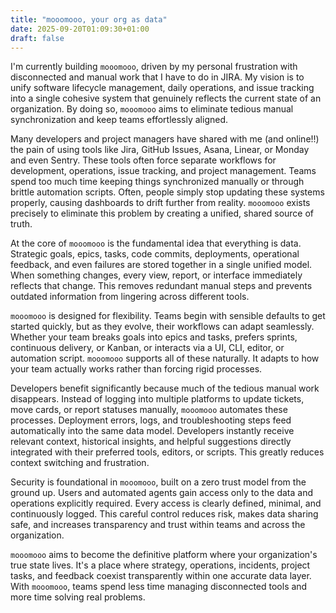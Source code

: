 ```yaml
---
title: "mooomooo, your org as data"
date: 2025-09-20T01:09:30+01:00
draft: false
---
```


I'm currently building `mooomooo`, driven by my personal frustration with disconnected and manual work that I have to do in JIRA. My vision is to unify software lifecycle management, daily operations, and issue tracking into a single cohesive system that genuinely reflects the current state of an organization. By doing so, `mooomooo` aims to eliminate tedious manual synchronization and keep teams effortlessly aligned.

Many developers and project managers have shared with me (and online!!) the pain of using tools like Jira, GitHub Issues, Asana, Linear, or Monday and even Sentry. These tools often force separate workflows for development, operations, issue tracking, and project management. Teams spend too much time keeping things synchronized manually or through brittle automation scripts. Often, people simply stop updating these systems properly, causing dashboards to drift further from reality. `mooomooo` exists precisely to eliminate this problem by creating a unified, shared source of truth.

At the core of `mooomooo` is the fundamental idea that everything is data. Strategic goals, epics, tasks, code commits, deployments, operational feedback, and even failures are stored together in a single unified model. When something changes, every view, report, or interface immediately reflects that change. This removes redundant manual steps and prevents outdated information from lingering across different tools.

`mooomooo` is designed for flexibility. Teams begin with sensible defaults to get started quickly, but as they evolve, their workflows can adapt seamlessly. Whether your team breaks goals into epics and tasks, prefers sprints, continuous delivery, or Kanban, or interacts via a UI, CLI, editor, or automation script. `mooomooo` supports all of these naturally. It adapts to how your team actually works rather than forcing rigid processes.

Developers benefit significantly because much of the tedious manual work disappears. Instead of logging into multiple platforms to update tickets, move cards, or report statuses manually, `mooomooo` automates these processes. Deployment errors, logs, and troubleshooting steps feed automatically into the same data model. Developers instantly receive relevant context, historical insights, and helpful suggestions directly integrated with their preferred tools, editors, or scripts. This greatly reduces context switching and frustration.

Security is foundational in `mooomooo`, built on a zero trust model from the ground up. Users and automated agents gain access only to the data and operations explicitly required. Every access is clearly defined, minimal, and continuously logged. This careful control reduces risk, makes data sharing safe, and increases transparency and trust within teams and across the organization.

`mooomooo` aims to become the definitive platform where your organization's true state lives. It's a place where strategy, operations, incidents, project tasks, and feedback coexist transparently within one accurate data layer. With `mooomooo`, teams spend less time managing disconnected tools and more time solving real problems.